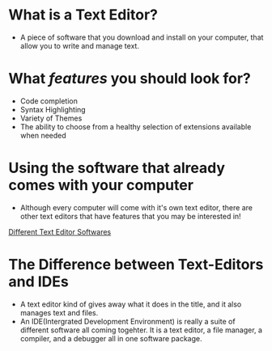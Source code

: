 # What is a Text Editor?
* A piece of software that you download and install on your computer, that allow you to write and manage text.

# What *features* you should look for?
* Code completion
* Syntax Highlighting
* Variety of Themes
* The ability to choose from a healthy selection of extensions available when needed

# Using the software that already comes with your computer
* Although every computer will come with it's own text editor, there are other text editors that have features that you may be interested in!

[Different Text Editor Softwares](https://codefellows.github.io/code-102-guide/curriculum/class-02/Choosing-A-Text-Editor--The-Older-Coder.pdf)

# The Difference between Text-Editors and IDEs
* A text editor kind of gives away what it does in the title, and it also manages text and files.
* An IDE(Intergrated Development Environment) is really a suite of different software all coming togehter. It is a text editor, a file manager, a compiler, and a debugger all in one software package.
